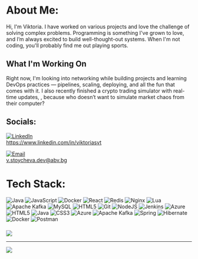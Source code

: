#  About Me:
Hi, I'm Viktoria. I have worked on various projects and love the challenge of solving complex problems. Programming is something I've grown to love, and I’m always excited to build well-thought-out systems. When I'm not coding, you'll probably find me out playing sports.

## What I'm Working On

Right now, I'm looking into networking while building projects and learning DevOps practices — pipelines, scaling, deploying, and all the fun that comes with it. I also recently finished a crypto trading simulator with real-time updates, , because who doesn’t want to simulate market chaos from their computer?





##  Socials:
[![LinkedIn](https://img.shields.io/badge/LinkedIn-%230077B5.svg?logo=linkedin&logoColor=white)](https://www.linkedin.com/in/viktoriasvt)  
 https://www.linkedin.com/in/viktoriasvt

[![Email](https://img.shields.io/badge/Email-D14836?logo=gmail&logoColor=white)](mailto:v.stoycheva.dev@abv.bg)  
 v.stoycheva.dev@abv.bg



#  Tech Stack:
![Java](https://img.shields.io/badge/java-%23ED8B00.svg?style=for-the-badge&logo=openjdk&logoColor=white) ![JavaScript](https://img.shields.io/badge/javascript-%23323330.svg?style=for-the-badge&logo=javascript&logoColor=%23F7DF1E) ![Docker](https://img.shields.io/badge/docker-%230db7ed.svg?style=for-the-badge&logo=docker&logoColor=white) ![React](https://img.shields.io/badge/react-%2320232a.svg?style=for-the-badge&logo=react&logoColor=%2361DAFB) ![Redis](https://img.shields.io/badge/redis-%23DD0031.svg?style=for-the-badge&logo=redis&logoColor=white) ![Nginx](https://img.shields.io/badge/nginx-%23009639.svg?style=for-the-badge&logo=nginx&logoColor=white) ![Lua](https://img.shields.io/badge/lua-%232C2D72.svg?style=for-the-badge&logo=lua&logoColor=white) ![Apache Kafka](https://img.shields.io/badge/Apache%20Kafka-000?style=for-the-badge&logo=apachekafka) ![MySQL](https://img.shields.io/badge/mysql-4479A1.svg?style=for-the-badge&logo=mysql&logoColor=white) ![HTML5](https://img.shields.io/badge/html5-%23E34F26.svg?style=for-the-badge&logo=html5&logoColor=white) ![Git](https://img.shields.io/badge/git-%23F05033.svg?style=for-the-badge&logo=git&logoColor=white) ![NodeJS](https://img.shields.io/badge/node.js-6DA55F?style=for-the-badge&logo=node.js&logoColor=white) ![Jenkins](https://img.shields.io/badge/jenkins-%232C5263.svg?style=for-the-badge&logo=jenkins&logoColor=white) ![Azure](https://img.shields.io/badge/azure-%230072C6.svg?style=for-the-badge&logo=microsoftazure&logoColor=white) ![HTML5](https://img.shields.io/badge/html5-%23E34F26.svg?style=for-the-badge&logo=html5&logoColor=white) ![Java](https://img.shields.io/badge/java-%23ED8B00.svg?style=for-the-badge&logo=openjdk&logoColor=white) ![CSS3](https://img.shields.io/badge/css3-%231572B6.svg?style=for-the-badge&logo=css3&logoColor=white) ![Azure](https://img.shields.io/badge/azure-%230072C6.svg?style=for-the-badge&logo=microsoftazure&logoColor=white) ![Apache Kafka](https://img.shields.io/badge/Apache%20Kafka-000?style=for-the-badge&logo=apachekafka) ![Spring](https://img.shields.io/badge/spring-%236DB33F.svg?style=for-the-badge&logo=spring&logoColor=white) ![Hibernate](https://img.shields.io/badge/Hibernate-59666C?style=for-the-badge&logo=Hibernate&logoColor=white) ![Docker](https://img.shields.io/badge/docker-%230db7ed.svg?style=for-the-badge&logo=docker&logoColor=white) ![Postman](https://img.shields.io/badge/Postman-FF6C37?style=for-the-badge&logo=postman&logoColor=white)

###
![](https://quotes-github-readme.vercel.app/api?type=horizontal&theme=merko)

---
[![](https://visitcount.itsvg.in/api?id=ViktoriaSvt&icon=0&color=0)](https://visitcount.itsvg.in)

<!-- Proudly created with GPRM ( https://gprm.itsvg.in ) -->
